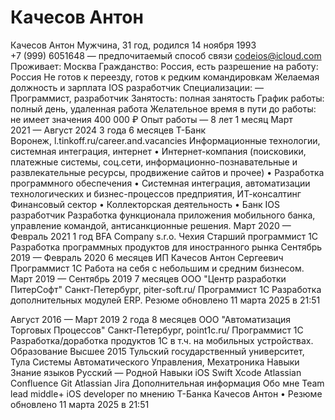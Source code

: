 # Качесов Антон

Качесов Антон
Мужчина, 31 год, родился 14 ноября 1993
+7 (999) 6051648 — предпочитаемый способ связи
codeios@icloud.com
Проживает: Москва
Гражданство: Россия, есть разрешение на работу: Россия
Не готов к переезду, готов к редким командировкам
Желаемая должность и зарплата
IOS разработчик
Специализации:
—  Программист, разработчик
Занятость: полная занятость
График работы: полный день, удаленная работа
Желательное время в пути до работы: не имеет значения
400 000
₽
Опыт работы — 8 лет 1 месяц
Март 2021 —
Август 2024
3 года 6 месяцев
Т-Банк
Воронеж, l.tinkoff.ru/career.and.vacancies
Информационные технологии, системная интеграция, интернет
• Интернет-компания (поисковики, платежные системы, соц.сети,
информационно-познавательные и развлекательные ресурсы, продвижение сайтов и
прочее)
• Разработка программного обеспечения
• Системная интеграция,  автоматизации технологических и бизнес-процессов
предприятия, ИТ-консалтинг
Финансовый сектор
• Коллекторская деятельность
• Банк
IOS разработчик
Разработка функционала приложения мобильного банка, управление командой,
антисанкционные решения.
Март 2020 —
Февраль 2021
1 год
BFA Company s.r.o.
Чехия
Старший программист 1С
Разработка программных продуктов для иностранного рынка
Сентябрь 2019 —
Февраль 2020
6 месяцев
ИП Качесов Антон Сергеевич
Программист 1С
Работа на себя с небольшим и средним бизнесом.
Март 2019 —
Сентябрь 2019
7 месяцев
ООО "Центр разработки ПитерСофт"
Санкт-Петербург, piter-soft.ru/
Программист 1C
Разработка дополнительных модулей ERP.
Резюме обновлено 11 марта 2025 в 21:51

Август 2016 —
Март 2019
2 года 8 месяцев
ООО "Автоматизация Торговых Процессов"
Санкт-Петербург, point1c.ru/
Программист 1C
Разработка/доработка продуктов 1С в т.ч. на мобильных устройствах.
Образование
Высшее
2015 Тульский государственный университет, Тула
Системы Автоматического Управления, Мехатроника
Навыки
Знание языков Русский — Родной
Навыки  iOS      Swift      Xcode      Atlassian Confluence      Git      Atlassian Jira 
Дополнительная информация
Обо мне Team lead middle+ iOS developer по мнению Т-Банка
Качесов Антон  •  Резюме обновлено 11 марта 2025 в 21:51

